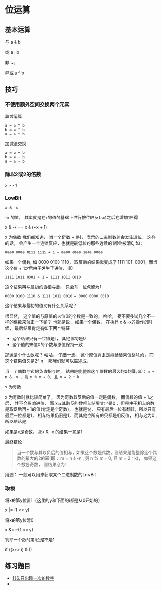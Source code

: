 # 位运算

## 基本运算

与  a & b

或 a | b

非 ~a

异或 a ^ b

## 技巧

### 不使用额外空间交换两个元素

异或运算

```code
a = a ^ b
b = a ^ b
a = a ^ b
```

加减法交换

```code
a = a + b
b = a - b
a = a - b
```

### 除以2或2的倍数

x >> 1

### LowBit

`x & -x`

-x 的值， 其实就是在x的值的基础上进行按位取反(~x)之后在增加1所得

x & -x == x & (~x + 1)

x 为偶数
我们都知道， 当一个奇数 + 1时， 表示的二进制数则会发生进位， 这样的话， 会产生一个连锁反应，也就是最低位的那些连续的1都会被清0, 如 :

`0000 0000 0111 1111 + 1 = 0000 0000 1000 0000`

如果一个偶数, 如 0000 0100 1110， 取反后的结果就变成了 1111 1011 0001，而当这个值 + 1之后由于发生了进位， 即

`1111 1011 0001 + 1 = 1111 1011 0010`

这个结果再与最初的值相与后， 只会有一位保留为1

`0000 0100 1110 & 1111 1011 0010 = 0000 0000 0010`

这个结果与最初的值又有什么关系呢？

很显然， 这个值的与原值的末位0的个数是一致的， 哈哈， 要不要多试几个不一样的偶数来验正一下呢？
也就是说， 如果一个偶数， 在执行 x & -x的操作的时候， 最后结果肯定有如下两个特征

- 这个结果只有一位值是1， 其他位均是0
- 这个值的末位0的个数与原值保持一致

那这是个什么数呢？ 哈哈， 仔细一想， 这个原值肯定是能被结果值整除的， 而这个结果值又是2^ n， 那我们就可以描述成，

当一个偶数与它的负值相与时， 结果是能整除这个偶数的最大的2的幂, 即： `m = n & -n , 则 n % m = 0, 且 m = 2 ^ k`

x 为奇数

x 为奇数时就比较简单了， 因为奇数取反后的值一定是偶数， 而偶数的值 + 1之后， 并不会影响进位，
而 x与其取反的数相与结果肯定是0 ，但是由于相与的数是取反后再+ 1的值(肯定是个奇数)， 也就是说， 只有最后一位有翻转，所以只有最后一位都是1， 相与结果仍旧是1， 而其他位所有的只都是相反值， 相与必为0 , 所以结论是

如果是x是奇数， 那x & -x 的结果一定是1

最终结论

> 当一个数与其取负后的值相与，如果这个数是偶数，则结果是能整除这个偶数的最大的2的幂(即： m = n & -n , 则 n % m = 0, 且 m = 2 ^ k)， 如果这个数是奇数， 则结果必为1

用途： 一般可以用来获取某个二进制数的LowBit

### 取模

将x的第y位置1（这里的y和下面的i都是从0开始的）

x |= (1 << y)

将x的第y位清0

x &= ~(1 << y)

判断一个数的第i位是不是1

if ((x>> i) & 1)

## 练习题目

- [136.只出现一次的数字]()
- []()

